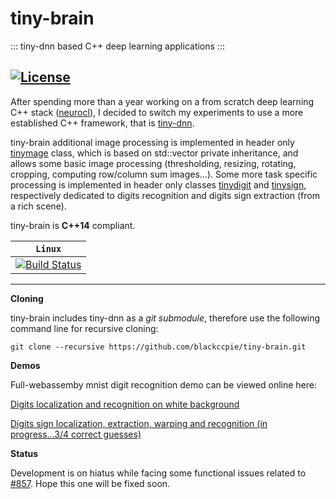 # tiny-brain

::: tiny-dnn based C++ deep learning applications :::

[![License](https://img.shields.io/github/license/mashape/apistatus.svg)](https://raw.githubusercontent.com/blackccpie/tiny-brain/master/LICENSE)
-----------------

After spending more than a year working on a from scratch deep learning C++ stack ([neurocl](http://github.com/blackccpie/neurocl)), I decided to switch my experiments to use a more established C++ framework, that is [tiny-dnn](https://github.com/tiny-dnn/tiny-dnn).

tiny-brain additional image processing is implemented in header only [tinymage](https://github.com/blackccpie/tiny-brain/blob/master/tiny_brain/tinymage.h) class, which is based on std::vector private inheritance, and allows some basic image processing (thresholding, resizing, rotating, cropping, computing row/column sum images...).
Some more task specific processing is implemented in header only classes [tinydigit](https://github.com/blackccpie/tiny-brain/blob/master/tiny_brain/tinydigit.h) and [tinysign](https://github.com/blackccpie/tiny-brain/blob/master/tiny_brain/tinysign.h), respectively dedicated to digits recognition and digits sign extraction (from a rich scene).

tiny-brain is **C++14** compliant.

| **`Linux`** |
|-------------|
|[![Build Status](https://travis-ci.org/blackccpie/tiny-brain.svg?branch=master)](https://travis-ci.org/blackccpie/tiny-brain)|
-----------------

****Cloning****

tiny-brain includes tiny-dnn as a _git submodule_, therefore use the following command line for recursive cloning:

```
git clone --recursive https://github.com/blackccpie/tiny-brain.git
```

****Demos****

Full-webassemby mnist digit recognition demo can be viewed online here:

[Digits localization and recognition on white background](http://blackccpie.free.fr/ocr/)

[Digits sign localization, extraction, warping and recognition  (in progress...3/4 correct guesses)](http://blackccpie.free.fr/sign/)

****Status****

Development is on hiatus while facing some functional issues related to [#857](https://github.com/tiny-dnn/tiny-dnn/issues/857). Hope this one will be fixed soon.
